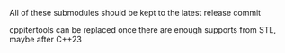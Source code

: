 All of these submodules should be kept to the latest release commit

cppitertools can be replaced once there are enough supports from STL, maybe after C++23
